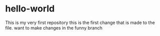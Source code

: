 # hello-world
This is my very first repository
this is the first change that is made to the file.
want to make changes in the funny branch
